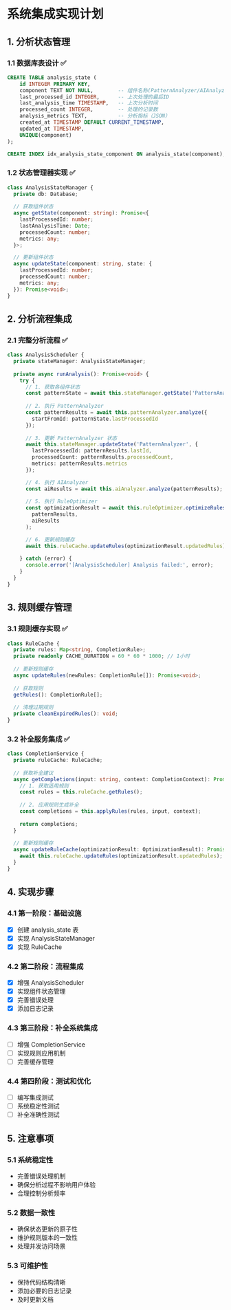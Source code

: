 # 系统集成实现计划

## 1. 分析状态管理

### 1.1 数据库表设计 ✅
```sql
CREATE TABLE analysis_state (
    id INTEGER PRIMARY KEY,
    component TEXT NOT NULL,        -- 组件名称(PatternAnalyzer/AIAnalyzer/RuleOptimizer)
    last_processed_id INTEGER,      -- 上次处理的最后ID
    last_analysis_time TIMESTAMP,   -- 上次分析时间
    processed_count INTEGER,        -- 处理的记录数
    analysis_metrics TEXT,          -- 分析指标（JSON）
    created_at TIMESTAMP DEFAULT CURRENT_TIMESTAMP,
    updated_at TIMESTAMP,
    UNIQUE(component)
);

CREATE INDEX idx_analysis_state_component ON analysis_state(component);
```

### 1.2 状态管理器实现 ✅
```typescript
class AnalysisStateManager {
  private db: Database;
  
  // 获取组件状态
  async getState(component: string): Promise<{
    lastProcessedId: number;
    lastAnalysisTime: Date;
    processedCount: number;
    metrics: any;
  }>;

  // 更新组件状态
  async updateState(component: string, state: {
    lastProcessedId: number;
    processedCount: number;
    metrics: any;
  }): Promise<void>;
}
```

## 2. 分析流程集成

### 2.1 完整分析流程 ✅
```typescript
class AnalysisScheduler {
  private stateManager: AnalysisStateManager;
  
  private async runAnalysis(): Promise<void> {
    try {
      // 1. 获取各组件状态
      const patternState = await this.stateManager.getState('PatternAnalyzer');
      
      // 2. 执行 PatternAnalyzer
      const patternResults = await this.patternAnalyzer.analyze({
        startFromId: patternState.lastProcessedId
      });
      
      // 3. 更新 PatternAnalyzer 状态
      await this.stateManager.updateState('PatternAnalyzer', {
        lastProcessedId: patternResults.lastId,
        processedCount: patternResults.processedCount,
        metrics: patternResults.metrics
      });

      // 4. 执行 AIAnalyzer
      const aiResults = await this.aiAnalyzer.analyze(patternResults);
      
      // 5. 执行 RuleOptimizer
      const optimizationResult = await this.ruleOptimizer.optimizeRules(
        patternResults, 
        aiResults
      );

      // 6. 更新规则缓存
      await this.ruleCache.updateRules(optimizationResult.updatedRules);
      
    } catch (error) {
      console.error('[AnalysisScheduler] Analysis failed:', error);
    }
  }
}
```

## 3. 规则缓存管理

### 3.1 规则缓存实现 ✅
```typescript
class RuleCache {
  private rules: Map<string, CompletionRule>;
  private readonly CACHE_DURATION = 60 * 60 * 1000; // 1小时
  
  // 更新规则缓存
  async updateRules(newRules: CompletionRule[]): Promise<void>;
  
  // 获取规则
  getRules(): CompletionRule[];
  
  // 清理过期规则
  private cleanExpiredRules(): void;
}
```

### 3.2 补全服务集成 ✅
```typescript
class CompletionService {
  private ruleCache: RuleCache;
  
  // 获取补全建议
  async getCompletions(input: string, context: CompletionContext): Promise<string[]> {
    // 1. 获取适用规则
    const rules = this.ruleCache.getRules();
    
    // 2. 应用规则生成补全
    const completions = this.applyRules(rules, input, context);
    
    return completions;
  }
  
  // 更新规则缓存
  async updateRuleCache(optimizationResult: OptimizationResult): Promise<void> {
    await this.ruleCache.updateRules(optimizationResult.updatedRules);
  }
}
```

## 4. 实现步骤

### 4.1 第一阶段：基础设施
- [x] 创建 analysis_state 表
- [x] 实现 AnalysisStateManager
- [x] 实现 RuleCache

### 4.2 第二阶段：流程集成
- [x] 增强 AnalysisScheduler
- [x] 实现组件状态管理
- [x] 完善错误处理
- [x] 添加日志记录

### 4.3 第三阶段：补全系统集成
- [ ] 增强 CompletionService
- [ ] 实现规则应用机制
- [ ] 完善缓存管理

### 4.4 第四阶段：测试和优化
- [ ] 编写集成测试
- [ ] 系统稳定性测试
- [ ] 补全准确性测试

## 5. 注意事项

### 5.1 系统稳定性
- 完善错误处理机制
- 确保分析过程不影响用户体验
- 合理控制分析频率

### 5.2 数据一致性
- 确保状态更新的原子性
- 维护规则版本的一致性
- 处理并发访问场景

### 5.3 可维护性
- 保持代码结构清晰
- 添加必要的日志记录
- 及时更新文档 